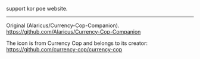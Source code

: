 support kor poe website. 



-------------------------------------------------------------




Original (Alaricus/Currency-Cop-Companion). 
https://github.com/Alaricus/Currency-Cop-Companion

The icon is from Currency Cop and belongs to its creator:
https://github.com/currency-cop/currency-cop
